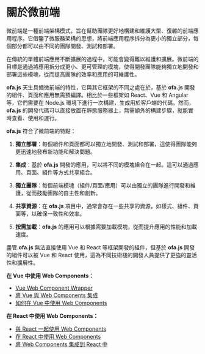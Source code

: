# 關於微前端

微前端是一種前端架構模式，旨在幫助團隊更好地構建和維護大型、復雜的前端應用程序。它借鑒了微服務架構的思想，將前端應用程序拆分為更小的獨立部分，每個部分都可以由不同的團隊開發、測試和部署。

在傳統的單體前端應用不斷擴展的過程中，可能會變得難以維護和擴展。微前端的目標是通過將應用拆分成更小、更可管理的模塊，使得開發團隊能夠獨立地開發和部署這些模塊，從而提高團隊的效率和應用的可維護性。

**ofa.js** 天生具備微前端的特性，它與其它框架的不同之處在於，基於 **ofa.js** 開發的組件、頁面和應用無需預編譯。相比於一些框架如 React、Vue 和 Angular 等，它們需要在 Node.js 環境下進行一次構建，生成用於客戶端的代碼。然而，**ofa.js** 的開發代碼可以直接放置在靜態服務器上，無需額外的構建步驟，就能實時查看、使用和運行。

**ofa.js** 符合了微前端的特點：

1. **獨立部署**：每個組件和頁面都可以獨立地開發、測試和部署，這使得團隊能夠更迅速地發布新功能和解決問題。

2. **集成**：基於 **ofa.js** 開發的應用，可以將不同的模塊組合在一起。這可以通過應用、頁面、組件等方式共享組合。

3. **獨立團隊**：每個前端模塊（組件/頁面/應用）可以由獨立的團隊進行開發和維護，從而鼓勵團隊的自主性和創新。

4. **共享資源**：在 **ofa.js** 項目中，通常會存在一些共享的資源，如樣式、組件、頁面等，以確保一致性和效率。

5. **按需加載**：**ofa.js** 的應用可以根據需要加載模塊，從而提升應用的性能和加載速度。

盡管 **ofa.js** 無法直接使用 Vue 和 React 等框架開發的組件，但基於 **ofa.js** 開發的組件可以被 Vue 和 React 使用，這為不同技術棧的開發人員提供了更強的靈活性和擴展性。

**在 Vue 中使用 Web Components：**
- [Vue Web Component Wrapper](https://github.com/vuejs/vue-web-component-wrapper)
- [將 Vue 與 Web Components 集成](https://vuejs.org/v2/cookbook/packaging-sfc-for-npm.html#Using-with-vue-custom-element)
- [如何在 Vue 中使用 Web Components](https://www.robinwieruch.de/vue-web-components)

**在 React 中使用 Web Components：**
- [與 React 一起使用 Web Components](https://reactjs.org/docs/web-components.html)
- [在 React 中使用 Web Components](https://alligator.io/react/using-web-components-in-react/)
- [將 Web Components 集成到 React 中](https://blog.bitsrc.io/integrating-web-components-in-react-17a52a6a28e4)